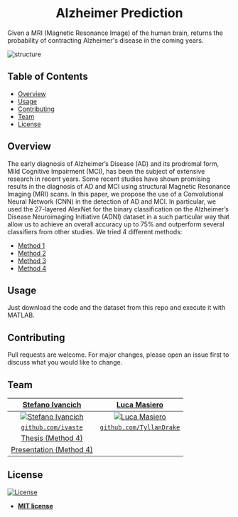 <h1 align="center"> Alzheimer Prediction </h1>
Given a MRI (Magnetic Resonance Image) of the human brain, returns the probability of contracting Alzheimer's disease in the coming years. 

![structure](https://github.com/ivaste/AlzheimerPrediction/blob/master/Documentation/Problem.jpg?raw=true)

## Table of Contents
- [Overview](#overview)
- [Usage](#usage)
- [Contributing](#contributing)
- [Team](#team)
- [License](#license)

## Overview
The early diagnosis of Alzheimer’s Disease (AD) and its prodromal form, Mild Cognitive Impairment (MCI), has been the subject of extensive research in recent years. Some recent studies have shown promising results in the diagnosis of AD and MCI using structural Magnetic Resonance Imaging (MRI) scans. In this paper, we propose the use of a Convolutional Neural Network (CNN) in the detection of AD and MCI. In particular, we used the 27-layered AlexNet for the binary classification on the Alzheimer’s Disease Neuroimaging Initiative (ADNI) dataset in a such particular way that allow us to achieve an overall accuracy up to 75% and outperform several classifiers from other studies.
We tried 4 different methods:
- [Method 1](https://github.com/ivaste/AlzheimerPrediction/tree/master/Method%201)
- [Method 2](https://github.com/ivaste/AlzheimerPrediction/tree/master/Method%202)
- [Method 3](https://github.com/ivaste/AlzheimerPrediction/tree/master/Method%203)
- [Method 4](https://github.com/ivaste/AlzheimerPrediction/tree/master/Method%204)
<!--
## Todo

- [x] Code for Load Dataset
- [x] Code for Split Dataset in Train and Test
- [x] Code for Test on Test Set
- [x] Code for Train on the entire Train Set
- [x] Code for Cross fold validation
- [x] Code for Saving metrics and trained models
- [x] Code for different Axis
- [x] Code for Changing problem quickly
- [x] Method 1: for each axis compose a picture with the x,x,x slices
	- [x] CN vs MCIc: Code
	- [x] CN vs MCIc: Explore Hyperparameters on x-axis
	- [x] CN vs MCIc: Explore Hyperparameters on y-axis
	- [x] CN vs MCIc: Explore Hyperparameters on z-axis
	- [x] CN vs AD: Code
	- [x] CN vs AD: Explore Hyperparameters on x-axis
	- [x] CN vs AD: Explore Hyperparameters on y-axis
	- [x] CN vs AD: Explore Hyperparameters on z-axis
	- [x] MCInc vs MCIc: Code
	- [x] MCInc vs MCIc: Explore Hyperparameters on x-axis
	- [x] MCInc vs MCIc: Explore Hyperparameters on y-axis
	- [x] MCInc vs MCIc: Explore Hyperparameters on z-axis
- [x] Method 2: for each axis compose a picture with the x-k,x and x+k slices
	- [x] CN vs MCIc: Code
	- [x] CN vs MCIc: Explore Hyperparameters on x-axis
	- [x] CN vs MCIc: Explore Hyperparameters on y-axis
	- [x] CN vs MCIc: Explore Hyperparameters on z-axis
	- [x] CN vs AD: Code
	- [x] CN vs AD: Explore Hyperparameters on x-axis
	- [x] CN vs AD: Explore Hyperparameters on y-axis
	- [x] CN vs AD: Explore Hyperparameters on z-axis
	- [x] MCInc vs MCIc: Code
	- [x] MCInc vs MCIc: Explore Hyperparameters on x-axis
	- [x] MCInc vs MCIc: Explore Hyperparameters on y-axis
	- [x] MCInc vs MCIc: Explore Hyperparameters on z-axis
- [x] Method 3: Pick the middle axis of each MRI
	- [x] CN vs MCIc: Code
	- [x] CN vs MCIc: Explore Hyperparameters
	- [x] CN vs AD: Code
	- [x] CN vs AD: Explore Hyperparameters
	- [x] MCInc vs MCIc: Code
	- [x] MCInc vs MCIc: Explore Hyperparameters
- [x] Method 4: For each MRI choose 100 Voxels, for each voxel pick the x,y,z 32x32 slices
	- [x] CN vs MCIc: Code
	- [x] CN vs MCIc: Explore Hyperparameters
	- [x] CN vs AD: Code
	- [x] CN vs AD: Explore Hyperparameters
	- [x] MCInc vs MCIc: Code
	- [x] MCInc vs MCIc: Explore Hyperparameters

-->
## Usage
Just download the code and the dataset from this repo and execute it with MATLAB.


## Contributing
Pull requests are welcome. For major changes, please open an issue first to discuss what you would like to change.


## Team
| <a href="https://stefanoivancich.com" target="_blank">**Stefano Ivancich**</a> | <a href="https://github.com/TyllanDrake" target="_blank">**Luca Masiero**</a> |
| :---: |:---:|
| [![Stefano Ivancich](https://avatars1.githubusercontent.com/u/36710626?s=200&v=4)](https://stefanoivancich.com)    | [![Luca Masiero](https://avatars1.githubusercontent.com/u/48916928?s=200&v=4?s=200)](https://github.com/TyllanDrake) |
| <a href="https://github.com/ivaste" target="_blank">`github.com/ivaste`</a> | <a href="https://github.com/TyllanDrake" target="_blank">`github.com/TyllanDrake`</a> |
| <a href="https://github.com/ivaste/AlzheimerPrediction/blob/master/Documentation/Ivancich%20Stefano%20Thesis.pdf" target="_blank">Thesis (Method 4)</a> | |
| <a href="https://github.com/ivaste/AlzheimerPrediction/blob/master/Documentation/Ivancich%20Stefano%20Presentation.pdf" target="_blank">Presentation (Method 4)</a> | |


## License
[![License](http://img.shields.io/:license-mit-blue.svg?style=flat-square)](http://badges.mit-license.org)

- **[MIT license](http://opensource.org/licenses/mit-license.php)**

